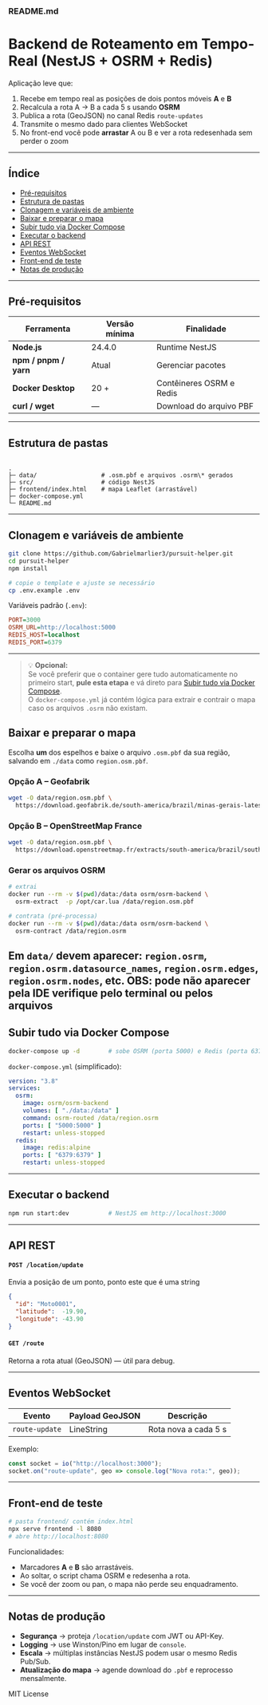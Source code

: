 ### **README.md**

# Backend de Roteamento em Tempo-Real (NestJS + OSRM + Redis)

Aplicação leve que:

1. Recebe em tempo real as posições de dois pontos móveis **A** e **B**  
2. Recalcula a rota A → B a cada 5 s usando **OSRM**  
3. Publica a rota (GeoJSON) no canal Redis `route-updates`  
4. Transmite o mesmo dado para clientes WebSocket  
5. No front-end você pode **arrastar** A ou B e ver a rota redesenhada sem perder o zoom

---

## Índice
- [Pré-requisitos](#pré-requisitos)
- [Estrutura de pastas](#estrutura-de-pastas)
- [Clonagem e variáveis de ambiente](#clonagem-e-variáveis-de-ambiente)
- [Baixar e preparar o mapa](#baixar-e-preparar-o-mapa)
- [Subir tudo via Docker Compose](#subir-tudo-via-docker-compose)
- [Executar o backend](#executar-o-backend)
- [API REST](#api-rest)
- [Eventos WebSocket](#eventos-websocket)
- [Front-end de teste](#front-end-de-teste)
- [Notas de produção](#notas-de-produção)

---

## Pré-requisitos
| Ferramenta           | Versão mínima | Finalidade                    |
|----------------------|---------------|-------------------------------|
| **Node.js**          | 24.4.0        | Runtime NestJS                |
| **npm / pnpm / yarn**| Atual         | Gerenciar pacotes             |
| **Docker Desktop**   | 20 +          | Contêineres OSRM e Redis      |
| **curl / wget**      | —             | Download do arquivo PBF       |

---

## Estrutura de pastas
```

.
├─ data/                  # .osm.pbf e arquivos .osrm\* gerados
├─ src/                   # código NestJS
├─ frontend/index.html    # mapa Leaflet (arrastável)
├─ docker-compose.yml
└─ README.md

````

---

## Clonagem e variáveis de ambiente
```bash
git clone https://github.com/Gabrielmarlier3/pursuit-helper.git
cd pursuit-helper
npm install

# copie o template e ajuste se necessário
cp .env.example .env
````

Variáveis padrão (`.env`):

```ini
PORT=3000
OSRM_URL=http://localhost:5000
REDIS_HOST=localhost
REDIS_PORT=6379
```

---



> 💡 **Opcional:**  
> Se você preferir que o container gere tudo automaticamente no primeiro start, **pule esta etapa** e vá direto para [Subir tudo via Docker Compose](#subir-tudo-via-docker-compose).  
> O `docker-compose.yml` já contém lógica para extrair e contrair o mapa caso os arquivos `.osrm` não existam.


## Baixar e preparar o mapa

Escolha **um** dos espelhos e baixe o arquivo `.osm.pbf` da sua região, salvando em `./data` como `region.osm.pbf`.

### Opção A – Geofabrik

```bash
wget -O data/region.osm.pbf \
  https://download.geofabrik.de/south-america/brazil/minas-gerais-latest.osm.pbf
```

### Opção B – OpenStreetMap France

```bash
wget -O data/region.osm.pbf \
  https://download.openstreetmap.fr/extracts/south-america/brazil/southeast/minas-gerais.osm.pbf
```

### Gerar os arquivos OSRM

```bash
# extrai
docker run --rm -v $(pwd)/data:/data osrm/osrm-backend \
  osrm-extract  -p /opt/car.lua /data/region.osm.pbf

# contrata (pré-processa)
docker run --rm -v $(pwd)/data:/data osrm/osrm-backend \
  osrm-contract /data/region.osrm
```

Em `data/` devem aparecer:
`region.osrm`, `region.osrm.datasource_names`, `region.osrm.edges`, `region.osrm.nodes`, etc.
OBS: pode não aparecer pela IDE verifique pelo terminal ou pelos arquivos
---

## Subir tudo via Docker Compose

```bash
docker-compose up -d        # sobe OSRM (porta 5000) e Redis (porta 6379)
```

`docker-compose.yml` (simplificado):

```yaml
version: "3.8"
services:
  osrm:
    image: osrm/osrm-backend
    volumes: [ "./data:/data" ]
    command: osrm-routed /data/region.osrm
    ports: [ "5000:5000" ]
    restart: unless-stopped
  redis:
    image: redis:alpine
    ports: [ "6379:6379" ]
    restart: unless-stopped
```

---

## Executar o backend

```bash
npm run start:dev           # NestJS em http://localhost:3000
```

---

## API REST

#### `POST /location/update`

Envia a posição de um ponto, ponto este que é uma string

```json
{
  "id": "Moto0001",                
  "latitude":  -19.90,
  "longitude": -43.90
}
```

#### `GET /route`

Retorna a rota atual (GeoJSON) — útil para debug.

---

## Eventos WebSocket

| Evento         | Payload GeoJSON | Descrição                          |
| -------------- | --------------- |------------------------------------|
| `route-update` | LineString      | Rota nova a cada 5 s               |

Exemplo:

```js
const socket = io("http://localhost:3000");
socket.on("route-update", geo => console.log("Nova rota:", geo));
```

---

## Front-end de teste

```bash
# pasta frontend/ contém index.html
npx serve frontend -l 8080
# abre http://localhost:8080
```

Funcionalidades:

* Marcadores **A** e **B** são arrastáveis.
* Ao soltar, o script chama OSRM e redesenha a rota.
* Se você der zoom ou pan, o mapa não perde seu enquadramento.

---

## Notas de produção

* **Segurança** → proteja `/location/update` com JWT ou API-Key.
* **Logging** → use Winston/Pino em lugar de `console`.
* **Escala** → múltiplas instâncias NestJS podem usar o mesmo Redis Pub/Sub.
* **Atualização do mapa** → agende download do `.pbf` e reprocesso mensalmente.

MIT License
